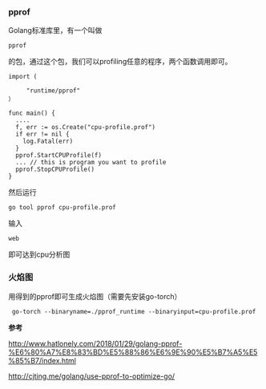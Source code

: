 

### pprof

Golang标准库里，有一个叫做

`pprof`

的包，通过这个包，我们可以profiling任意的程序，两个函数调用即可。

```
import (

     "runtime/pprof"
）

func main() {
  ....
  f, err := os.Create("cpu-profile.prof")
  if err != nil {
    log.Fatal(err)
  }
  pprof.StartCPUProfile(f)
  ... // this is program you want to profile
  pprof.StopCPUProfile()
}
```

然后运行

`go tool pprof cpu-profile.prof`

输入

`web`

即可达到cpu分析图



### 火焰图

用得到的pprof即可生成火焰图（需要先安装go-torch）



` go-torch --binaryname=./pprof_runtime --binaryinput=cpu-profile.prof`



**参考**

http://www.hatlonely.com/2018/01/29/golang-pprof-%E6%80%A7%E8%83%BD%E5%88%86%E6%9E%90%E5%B7%A5%E5%85%B7/index.html



http://cjting.me/golang/use-pprof-to-optimize-go/

